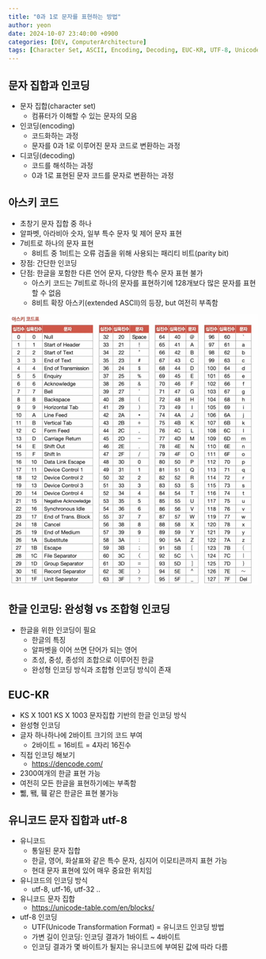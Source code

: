 ```yaml
---
title: "0과 1로 문자를 표현하는 방법"
author: yeon
date: 2024-10-07 23:40:00 +0900
categories: [DEV, ComputerArchitecture]
tags: [Character Set, ASCII, Encoding, Decoding, EUC-KR, UTF-8, Unicode]
---
```


## 문자 집합과 인코딩
- 문자 집합(character set)
    - 컴퓨터가 이해할 수 있는 문자의 모음
- 인코딩(encoding)
    - 코드화하는 과정
    - 문자를 0과 1로 이루어진 문자 코드로 변환하는 과정
- 디코딩(decoding)
    - 코드를 해석하는 과정
    - 0과 1로 표현된 문자 코드를 문자로 변환하는 과정

## 아스키 코드
- 초창기 문자 집합 중 하나
- 알파벳, 아라비아 숫자, 일부 특수 문자 및 제어 문자 표현
- 7비트로 하나의 문자 표현
    - 8비트 중 1비트는 오류 검출을 위해 사용되는 패리티 비트(parity bit)
- 장점: 간단한 인코딩
- 단점: 한글을 포함한 다른 언어 문자, 다양한 특수 문자 표현 불가
    - 아스키 코드는 7비트로 하나의 문자를 표현하기에 128개보다 많은 문자를 표현할 수 없음
    - 8비트 확장 아스키(extended ASCII)의 등장, but 여전히 부족함

![alt text](/assets/img/ComputerArchitecture/3/image.png)

## 한글 인코딩: 완성형 vs 조합형 인코딩
- 한글을 위한 인코딩이 필요
    - 한글의 특징
    - 알파벳을 이어 쓰면 단어가 되는 영어
    - 초성, 중성, 종성의 조합으로 이루어진 한글
    - 완성형 인코딩 방식과 조합형 인코딩 방식이 존재

## EUC-KR
- KS X 1001 KS X 1003 문자집합 기반의 한글 인코딩 방식
- 완성형 인코딩
- 글자 하나하나에 2바이트 크기의 코드 부여
    - 2바이트 = 16비트 = 4자리 16진수
- 직접 인코딩 해보기
    - https://dencode.com/
- 2300여개의 한글 표현 가능
- 여전히 모든 한글을 표현하기에는 부족함
- 쀏, 뙠, 휔 같은 한글은 표현 불가능

## 유니코드 문자 집합과 utf-8
- 유니코드
    - 통일된 문자 집합
    - 한글, 영어, 화살표와 같은 특수 문자, 심지어 이모티콘까지 표현 가능
    - 현대 문자 표현에 있어 매우 중요한 위치임
- 유니코드의 인코딩 방식
    - utf-8, utf-16, utf-32 ..
- 유니코드 문자 집합
    - https://unicode-table.com/en/blocks/
- utf-8 인코딩
    - UTF(Unicode Transformation Format) = 유니코드 인코딩 방법
    - 가변 길이 인코딩: 인코딩 결과가 1바이트 ~ 4바이트
    - 인코딩 결과가 몇 바이트가 될지는 유니코드에 부여된 값에 따라 다름